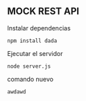 ## MOCK REST API 

Instalar dependencias

    npm install dada

Ejecutar el servidor

    node server.js

comando nuevo

    awdawd
